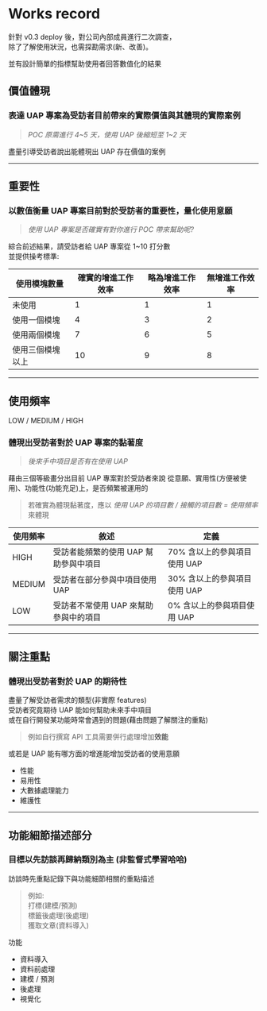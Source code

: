 # Works record

針對 v0.3 deploy 後，對公司內部成員進行二次調查，    
除了了解使用狀況，也需探勘需求(新、改善)。


並有設計簡單的指標幫助使用者回答數值化的結果


## 價值體現

### 表達 UAP 專案為受訪者目前帶來的**實際價值**與**其體現的實際案例**
> _POC 原需進行 4~5 天，使用 UAP 後縮短至 1~2 天_

盡量引導受訪者說出能體現出 UAP 存在價值的案例

---
## 重要性

### 以數值衡量 UAP 專案目前對於受訪者的**重要性**，量化**使用意願**
> _使用 UAP 專案是否確實有對你進行 POC 帶來幫助呢?_

綜合前述結果，請受訪者給 UAP 專案從 1~10 打分數    
並提供操考標準:

| 使用模塊數量     | 確實的增進工作效率 | 略為增進工作效率 | 無增進工作效率 |
| ---------------- | ------------------ | ---------------- | -------------- |
| 未使用           | 1                  | 1                | 1              |
| 使用一個模塊     | 4                  | 3                | 2              |
| 使用兩個模塊     | 7                  | 6                | 5              |
| 使用三個模塊以上 | 10                 | 9                | 8              |



---
## 使用頻率

LOW / MEDIUM / HIGH

### 體現出受訪者對於 UAP 專案的**黏著度**
> _後來手中項目是否有在使用 UAP_

藉由三個等級畫分出目前 UAP 專案對於受訪者來說
從意願、實用性(方便被使用)、功能性(功能充足)上，是否頻繁被運用的

> 若確實為體現黏著度，應以 _使用 UAP 的項目數 / 接觸的項目數 = 使用頻率_ 來體現

| 使用頻率 | 敘述                                  | 定義                         |
| -------- | ------------------------------------- | ---------------------------- |
| HIGH     | 受訪者能頻繁的使用 UAP 幫助參與中項目 | 70% 含以上的參與項目使用 UAP |
| MEDIUM   | 受訪者在部分參與中項目使用 UAP        | 30% 含以上的參與項目使用 UAP |
| LOW      | 受訪者不常使用 UAP 來幫助參與中的項目 | 0% 含以上的參與項目使用 UAP  |



---
## 關注重點

### 體現出受訪者對於 UAP 的**期待性**

盡量了解受訪者需求的類型(非實際 features)    
受訪者究竟期待 UAP 能如何幫助未來手中項目    
或在自行開發某功能時常會遇到的問題(藉由問題了解關注的重點)
> 例如自行撰寫 API 工具需要併行處理增加**效能**

或若是 UAP 能有哪方面的增進能增加受訪者的使用意願

- 性能
- 易用性
- 大數據處理能力
- 維護性

---
## 功能細節描述部分

### 目標以先訪談再歸納類別為主 (非監督式學習哈哈)

訪談時先重點記錄下與功能細節相關的重點描述

> 例如:    
> 打標(建模/預測)    
> 標籤後處理(後處理)    
> 獲取文章(資料導入)


功能
- 資料導入
- 資料前處理
- 建模 / 預測
- 後處理
- 視覺化